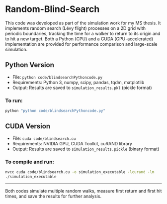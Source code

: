 # Random-Blind-Search

This code was developed as part of the simulation work for my MS thesis. It implements random search (Lévy flight) processes on a 2D grid with periodic boundaries, tracking the time for a walker to return to its origin and to hit a new target. Both a Python (CPU) and a CUDA (GPU-accelerated) implementation are provided for performance comparison and large-scale simulation.

## Python Version
- File: `python code/blindsearchPythoncode.py`
- Requirements: Python 3, numpy, scipy, pandas, tqdm, matplotlib
- Output: Results are saved to `simulation_results.pkl` (pickle format)

### To run:
```sh
python "python code/blindsearchPythoncode.py"
```

## CUDA Version
- File: `cuda code/blindsearch.cu`
- Requirements: NVIDIA GPU, CUDA Toolkit, cuRAND library
- Output: Results are saved to `simulation_results.pickle` (binary format)

### To compile and run:
```sh
nvcc cuda code/blindsearch.cu -o simulation_executable -lcurand -lm
./simulation_executable
```

---
Both codes simulate multiple random walks, measure first return and first hit times, and save the results for further analysis.